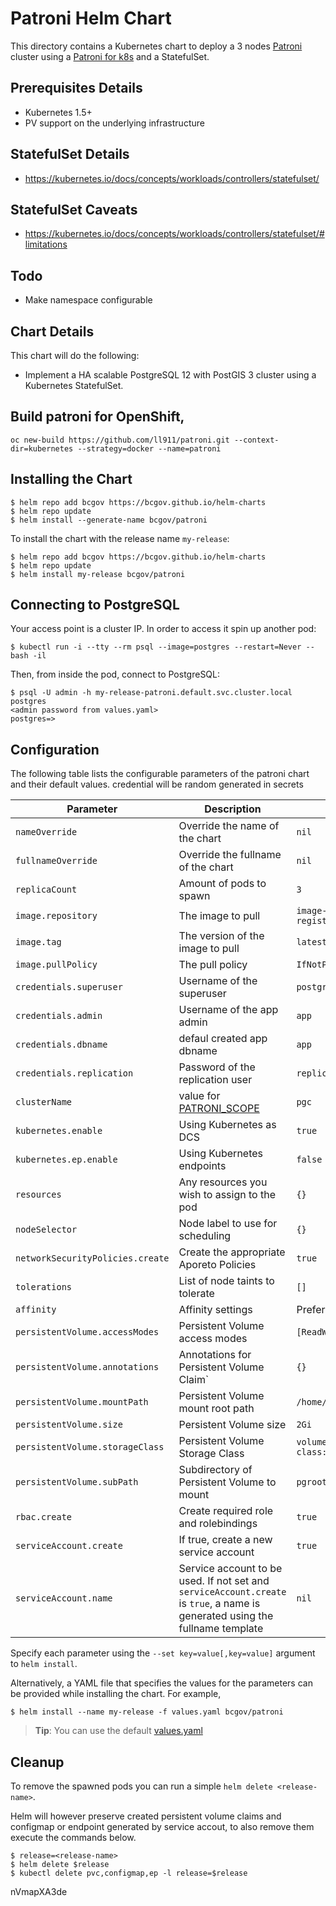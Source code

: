 # Patroni Helm Chart

This directory contains a Kubernetes chart to deploy a 3 nodes [Patroni](https://github.com/zalando/patroni/) cluster using a [Patroni for k8s](https://github.com/ll911/patroni/tree/master/kubernetes) and a StatefulSet.

## Prerequisites Details
* Kubernetes 1.5+
* PV support on the underlying infrastructure

## StatefulSet Details
* https://kubernetes.io/docs/concepts/workloads/controllers/statefulset/

## StatefulSet Caveats
* https://kubernetes.io/docs/concepts/workloads/controllers/statefulset/#limitations

## Todo
* Make namespace configurable

## Chart Details
This chart will do the following:

* Implement a HA scalable PostgreSQL 12 with PostGIS 3 cluster using a Kubernetes StatefulSet.

## Build patroni for OpenShift,

```
oc new-build https://github.com/ll911/patroni.git --context-dir=kubernetes --strategy=docker --name=patroni
```

## Installing the Chart

```console
$ helm repo add bcgov https://bcgov.github.io/helm-charts
$ helm repo update
$ helm install --generate-name bcgov/patroni
```

To install the chart with the release name `my-release`:

```console
$ helm repo add bcgov https://bcgov.github.io/helm-charts
$ helm repo update
$ helm install my-release bcgov/patroni
```

## Connecting to PostgreSQL

Your access point is a cluster IP. In order to access it spin up another pod:

```console
$ kubectl run -i --tty --rm psql --image=postgres --restart=Never -- bash -il
```

Then, from inside the pod, connect to PostgreSQL:

```console
$ psql -U admin -h my-release-patroni.default.svc.cluster.local postgres
<admin password from values.yaml>
postgres=>
```

## Configuration

The following table lists the configurable parameters of the patroni chart and their default values. credential will be random generated in secrets

|       Parameter                   |           Description                       |                         Default                     |
|-----------------------------------|---------------------------------------------|-----------------------------------------------------|
| `nameOverride`                    | Override the name of the chart              | `nil`                                               |
| `fullnameOverride`                | Override the fullname of the chart          | `nil`                                               |
| `replicaCount`                    | Amount of pods to spawn                     | `3`                                                 |
| `image.repository`                | The image to pull                           | `image-registry.openshift-image-registry.svc:5000/bcgov/patroni`        |
| `image.tag`                       | The version of the image to pull            | `latest`                                            |
| `image.pullPolicy`                | The pull policy                             | `IfNotPresent`                                      |
| `credentials.superuser`           | Username of the superuser                   | `postgres`                                          |
| `credentials.admin`               | Username of the app admin                   | `app`                                               |
| `credentials.dbname`              | defaul created app dbname                   | `app`                                       |
| `credentials.replication`         | Password of the replication user            | `replication`                                       |
| `clusterName`                     | value for [PATRONI_SCOPE](https://patroni.readthedocs.io/en/latest/ENVIRONMENT.html#global-universal)              | `pgc`                                       |
| `kubernetes.enable`               | Using Kubernetes as DCS                     | `true`                                              |
| `kubernetes.ep.enable`            | Using Kubernetes endpoints                  | `false`                                             |
| `resources`                       | Any resources you wish to assign to the pod | `{}`                                                |
| `nodeSelector`                    | Node label to use for scheduling            | `{}`                                                |
| `networkSecurityPolicies.create`  | Create the appropriate Aporeto Policies    | `true`                                                |
| `tolerations`                     | List of node taints to tolerate             | `[]`                                                |
| `affinity`                        | Affinity settings                           | Preferred on hostname                               |
| `persistentVolume.accessModes`    | Persistent Volume access modes              | `[ReadWriteOnce]`                                   |
| `persistentVolume.annotations`    | Annotations for Persistent Volume Claim`    | `{}`                                                |
| `persistentVolume.mountPath`      | Persistent Volume mount root path           | `/home/postgres/pgdata`                             |
| `persistentVolume.size`           | Persistent Volume size                      | `2Gi`                                               |
| `persistentVolume.storageClass`   | Persistent Volume Storage Class             | `volume.alpha.kubernetes.io/storage-class: default` |
| `persistentVolume.subPath`        | Subdirectory of Persistent Volume to mount  | `pgroot`                                                |
| `rbac.create`                     | Create required role and rolebindings       | `true`                                              |
| `serviceAccount.create`           | If true, create a new service account	      | `true`                                              |
| `serviceAccount.name`             | Service account to be used. If not set and `serviceAccount.create` is `true`, a name is generated using the fullname template | `nil` |

Specify each parameter using the `--set key=value[,key=value]` argument to `helm install`.

Alternatively, a YAML file that specifies the values for the parameters can be provided while installing the chart. For example,

```console
$ helm install --name my-release -f values.yaml bcgov/patroni
```

> **Tip**: You can use the default [values.yaml](values.yaml)

## Cleanup

To remove the spawned pods you can run a simple `helm delete <release-name>`.

Helm will however preserve created persistent volume claims and configmap or endpoint generated by service accout,
to also remove them execute the commands below.

```console
$ release=<release-name>
$ helm delete $release
$ kubectl delete pvc,configmap,ep -l release=$release
```


nVmapXA3de
